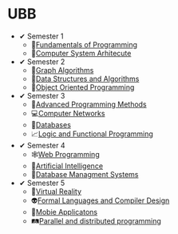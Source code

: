 # UBB
* ✔ Semester 1
    * 🐍[Fundamentals of Programming](https://github.com/AndreiZavo/Fundamentals-of-Programming)
    * 💾[Computer System Arhitecute](https://github.com/AndreiZavo/Computer-System-Arhitecture)
* ✔ Semester 2
    * 🧭[Graph Algorithms](https://github.com/AndreiZavo/Graph-Algorithms)
    * 📮[Data Structures and Algorithms](https://github.com/AndreiZavo/Data-Structures-and-Algorithms)
    * 🧧[Object Oriented Programming](https://github.com/AndreiZavo/Object-Oriented-Programming)
* ✔ Semester 3
    * 📀[Advanced Programming Methods](https://github.com/AndreiZavo/Advanced-Programming-Methods)
    * 💻[Computer Networks](https://github.com/AndreiZavo/Computer-Networks)
    * 📂[Databases](https://github.com/AndreiZavo/Databases)
    * 📈[Logic and Functional Programming](https://github.com/AndreiZavo/Logic-and-Funcitonal-Programmig)
* ✔ Semester 4
   * 🕸[Web Programming](https://github.com/AndreiZavo/Web-Programming) 
   * 🤖[Artificial Intelligence](https://github.com/AndreiZavo/Artificial-Intelligence)
   * 🧮[Database Managment Systems](https://github.com/AndreiZavo/Database-Managment-System)
* ✔ Semester 5
   * 🔔[Virtual Reality](https://github.com/AndreiZavo/Virtual-Reality)
   * 👽[Formal Languages and Compiler Design](https://github.com/AndreiZavo/Formal-Languages-and-Compiler-Design)
   * 📱[Mobie Applicatons](https://github.com/AndreiZavo/Mobile-Applications)
   * 🛤[Parallel and distributed programming](https://github.com/AndreiZavo/Parallel-and-distributed-programming)
